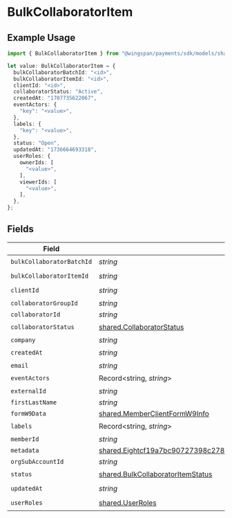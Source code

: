 # BulkCollaboratorItem

## Example Usage

```typescript
import { BulkCollaboratorItem } from "@wingspan/payments/sdk/models/shared";

let value: BulkCollaboratorItem = {
  bulkCollaboratorBatchId: "<id>",
  bulkCollaboratorItemId: "<id>",
  clientId: "<id>",
  collaboratorStatus: "Active",
  createdAt: "1707735622067",
  eventActors: {
    "key": "<value>",
  },
  labels: {
    "key": "<value>",
  },
  status: "Open",
  updatedAt: "1736664693318",
  userRoles: {
    ownerIds: [
      "<value>",
    ],
    viewerIds: [
      "<value>",
    ],
  },
};
```

## Fields

| Field                                                                                                                                                                             | Type                                                                                                                                                                              | Required                                                                                                                                                                          | Description                                                                                                                                                                       |
| --------------------------------------------------------------------------------------------------------------------------------------------------------------------------------- | --------------------------------------------------------------------------------------------------------------------------------------------------------------------------------- | --------------------------------------------------------------------------------------------------------------------------------------------------------------------------------- | --------------------------------------------------------------------------------------------------------------------------------------------------------------------------------- |
| `bulkCollaboratorBatchId`                                                                                                                                                         | *string*                                                                                                                                                                          | :heavy_check_mark:                                                                                                                                                                | N/A                                                                                                                                                                               |
| `bulkCollaboratorItemId`                                                                                                                                                          | *string*                                                                                                                                                                          | :heavy_check_mark:                                                                                                                                                                | N/A                                                                                                                                                                               |
| `clientId`                                                                                                                                                                        | *string*                                                                                                                                                                          | :heavy_check_mark:                                                                                                                                                                | N/A                                                                                                                                                                               |
| `collaboratorGroupId`                                                                                                                                                             | *string*                                                                                                                                                                          | :heavy_minus_sign:                                                                                                                                                                | N/A                                                                                                                                                                               |
| `collaboratorId`                                                                                                                                                                  | *string*                                                                                                                                                                          | :heavy_minus_sign:                                                                                                                                                                | N/A                                                                                                                                                                               |
| `collaboratorStatus`                                                                                                                                                              | [shared.CollaboratorStatus](../../../sdk/models/shared/collaboratorstatus.md)                                                                                                     | :heavy_check_mark:                                                                                                                                                                | N/A                                                                                                                                                                               |
| `company`                                                                                                                                                                         | *string*                                                                                                                                                                          | :heavy_minus_sign:                                                                                                                                                                | N/A                                                                                                                                                                               |
| `createdAt`                                                                                                                                                                       | *string*                                                                                                                                                                          | :heavy_check_mark:                                                                                                                                                                | N/A                                                                                                                                                                               |
| `email`                                                                                                                                                                           | *string*                                                                                                                                                                          | :heavy_minus_sign:                                                                                                                                                                | N/A                                                                                                                                                                               |
| `eventActors`                                                                                                                                                                     | Record<string, *string*>                                                                                                                                                          | :heavy_check_mark:                                                                                                                                                                | N/A                                                                                                                                                                               |
| `externalId`                                                                                                                                                                      | *string*                                                                                                                                                                          | :heavy_minus_sign:                                                                                                                                                                | N/A                                                                                                                                                                               |
| `firstLastName`                                                                                                                                                                   | *string*                                                                                                                                                                          | :heavy_minus_sign:                                                                                                                                                                | N/A                                                                                                                                                                               |
| `formW9Data`                                                                                                                                                                      | [shared.MemberClientFormW9Info](../../../sdk/models/shared/memberclientformw9info.md)                                                                                             | :heavy_minus_sign:                                                                                                                                                                | N/A                                                                                                                                                                               |
| `labels`                                                                                                                                                                          | Record<string, *string*>                                                                                                                                                          | :heavy_check_mark:                                                                                                                                                                | N/A                                                                                                                                                                               |
| `memberId`                                                                                                                                                                        | *string*                                                                                                                                                                          | :heavy_minus_sign:                                                                                                                                                                | N/A                                                                                                                                                                               |
| `metadata`                                                                                                                                                                        | [shared.Eightcf19a7bc90727398c2780566a4070199559f4723ec14c01c448dc0356efffa1](../../../sdk/models/shared/eightcf19a7bc90727398c2780566a4070199559f4723ec14c01c448dc0356efffa1.md) | :heavy_minus_sign:                                                                                                                                                                | N/A                                                                                                                                                                               |
| `orgSubAccountId`                                                                                                                                                                 | *string*                                                                                                                                                                          | :heavy_minus_sign:                                                                                                                                                                | N/A                                                                                                                                                                               |
| `status`                                                                                                                                                                          | [shared.BulkCollaboratorItemStatus](../../../sdk/models/shared/bulkcollaboratoritemstatus.md)                                                                                     | :heavy_check_mark:                                                                                                                                                                | N/A                                                                                                                                                                               |
| `updatedAt`                                                                                                                                                                       | *string*                                                                                                                                                                          | :heavy_check_mark:                                                                                                                                                                | N/A                                                                                                                                                                               |
| `userRoles`                                                                                                                                                                       | [shared.UserRoles](../../../sdk/models/shared/userroles.md)                                                                                                                       | :heavy_check_mark:                                                                                                                                                                | N/A                                                                                                                                                                               |